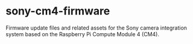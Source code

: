# sony-cm4-firmware
Firmware update files and related assets for the Sony camera integration system based on the Raspberry Pi Compute Module 4 (CM4).
